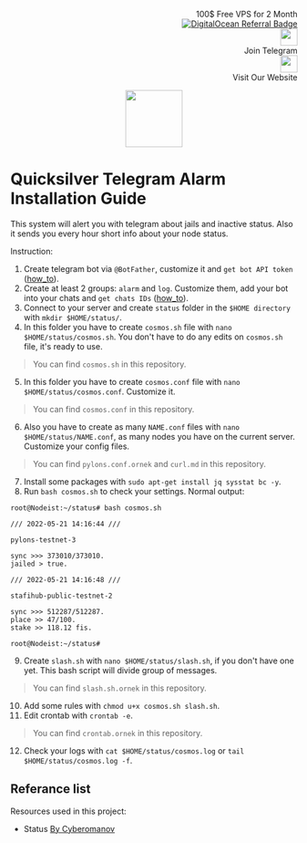 <p style="font-size:14px" align="right">
 100$ Free VPS for 2 Month <br>
 <a target="_blank" href="https://www.digitalocean.com/?refcode=410c988c8b3e&utm_campaign=Referral_Invite&utm_medium=Referral_Program&utm_source=badge"><img src="https://web-platforms.sfo2.cdn.digitaloceanspaces.com/WWW/Badge%201.svg" alt="DigitalOcean Referral Badge" /></a></br>
 <a href="https://t.me/nodeistt" target="_blank"><img src="https://github.com/Nodeist/Testnet_Kurulumlar/blob/fee87fe32609c1704206721b9fb16e4c5de75a96/telegramlogo.png" width="30"/></a><br>Join Telegram<br>
<a href="https://nodeist.site/" target="_blank"><img src="https://raw.githubusercontent.com/Nodeist/Testnet_Kurulumlar/main/logo.png" width="30"/></a><br> Visit Our Website
</p>



<p align="center">
  <img height="100" src="https://i.hizliresim.com/k29umk7.png">
</p>

# Quicksilver Telegram Alarm Installation Guide
This system will alert you with telegram about jails and inactive status. Also it sends you every hour short info about your node status.
	
Instruction:
	
1. Create telegram bot via `@BotFather`, customize it and `get bot API token` ([how_to](https://www.siteguarding.com/en/how-to-get-telegram-bot-api-token)).
2. Create at least 2 groups: `alarm` and `log`. Customize them, add your bot into your chats and `get chats IDs` ([how_to](https://stackoverflow.com/questions/32423837/telegram-bot-how-to-get-a-group-chat-id)).
3. Connect to your server and create `status` folder in the `$HOME directory` with `mkdir $HOME/status/`.
4. In this folder you have to create `cosmos.sh` file with `nano $HOME/status/cosmos.sh`. You don't have to do any edits on `cosmos.sh` file, it's ready to use.
> You can find `cosmos.sh` in this repository.
5. In this folder you have to create `cosmos.conf` file with `nano $HOME/status/cosmos.conf`. Customize it.
> You can find `cosmos.conf` in this repository.
6. Also you have to create as many `NAME.conf` files with `nano $HOME/status/NAME.conf`, as many nodes you have on the current server.
Customize your config files.
> You can find `pylons.conf.ornek` and `curl.md` in this repository.
7. Install some packages with `sudo apt-get install jq sysstat bc -y`.
8. Run `bash cosmos.sh` to check your settings. Normal output:

```
root@Nodeist:~/status# bash cosmos.sh 
 
/// 2022-05-21 14:16:44 ///
 
pylons-testnet-3

sync >>> 373010/373010.
jailed > true.
 
/// 2022-05-21 14:16:48 ///
 
stafihub-public-testnet-2

sync >>> 512287/512287.
place >> 47/100.
stake >> 118.12 fis.

root@Nodeist:~/status# 
```

	
9. Create `slash.sh` with `nano $HOME/status/slash.sh`, if you don't have one yet. This bash script will divide group of messages.
> You can find `slash.sh.ornek` in this repository.
10. Add some rules with `chmod u+x cosmos.sh slash.sh`.
11. Edit crontab with `crontab -e`.
> You can find `crontab.ornek` in this repository.
12. Check your logs with `cat $HOME/status/cosmos.log` or `tail $HOME/status/cosmos.log -f`.


## Referance list
Resources used in this project:
- Status [By Cyberomanov](https://github.com/cyberomanov)
